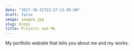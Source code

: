 ```yaml
---
date: "2017-10-31T22:27:21-05:00"
draft: false
image: image4.jpg
slug: blogs
title: Projects and Me
---
```


My portfolio website that tells you about me and my works.